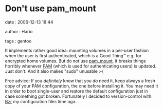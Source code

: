Don't use pam\_mount
====================

date
:   2006-12-13 18:44

author
:   Hario

tags
:   gentoo

It implements rather good idea: mounting volumes in a per-user fashion
when the user is first authenticated, which is a Good Thing™ e.g. for
encrypted home volumes. But do *not* use
[pam\_mount](http://www.flyn.org/projects/pam_mount/), it breaks things
horribly whenever [PAM](http://www.kernel.org/pub/linux/libs/pam/)
(which is used for authenticating users) is updated. Just don't. And it
also makes "sudo" unusable :-(

Free advice: If you *definitely* know that you *do* need it, keep always
a fresh copy of your PAM configuration, the one before installing it.
You may need it in order to boot single-user and restore the default
configuration just in case something got broken. Fortunately I decided
to version-control with [Bzr](http://bazaar-vcs.org) my configuration
files time ago...
